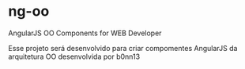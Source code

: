 # ng-oo
AngularJS OO Components for WEB Developer

Esse projeto será desenvolvido para criar compomentes AngularJS da arquitetura OO desenvolvida por b0nn13
